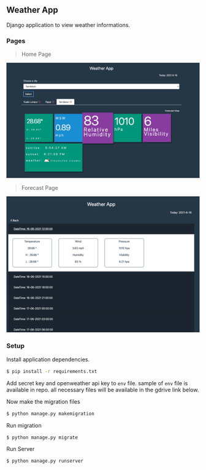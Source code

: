 ## Weather App

Django application to view weather informations.


### Pages

> Home Page

![Home Page](homepage.png)


> Forecast Page

![Home Page](forecast.png)


### Setup

Install application dependencies.

```bash
$ pip install -r requirements.txt 
```

Add secret key and openweather api key to `env` file. sample of `env` file is available in repo. all necessary files will be available in the gdrive link below.


Now make the migration files

```bash
$ python manage.py makemigration
```

Run migration

```bash
$ python manage.py migrate
```

Run Server

```bash
$ python manage.py runserver
```
